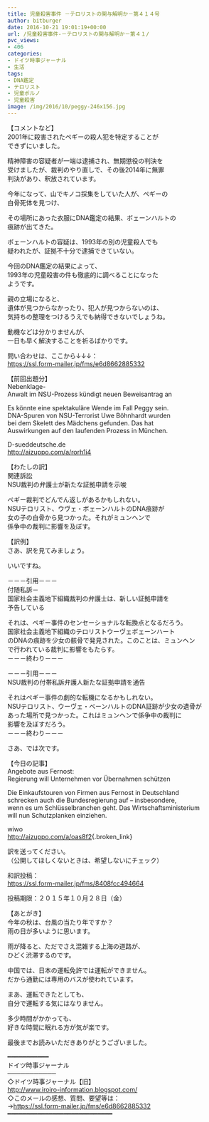```yaml
---
title: 児童殺害事件 －テロリストの関与解明か－第４１４号
author: bitburger
date: 2016-10-21 19:01:19+00:00
url: /児童殺害事件-－テロリストの関与解明か－第４１/
pvc_views:
- 406
categories:
- ドイツ時事ジャーナル
- 生活
tags:
- DNA鑑定
- テロリスト
- 児童ポルノ
- 児童殺害
image: /img/2016/10/peggy-246x156.jpg
---
```

【コメントなど】  
2001年に殺害されたペギーの殺人犯を特定することが  
できずにいました。  
  
精神障害の容疑者が一端は逮捕され、無期懲役の判決を  
受けましたが、裁判のやり直しで、その後2014年に無罪  
判決があり、釈放されています。  
  
今年になって、山でキノコ採集をしていた人が、ペギーの  
白骨死体を見つけ、  
  
その場所にあった衣服にDNA鑑定の結果、ボェーンハルトの  
痕跡が出てきた。  
  
ボェーンハルトの容疑は、1993年の別の児童殺人でも  
疑われたが、証拠不十分で逮捕できていない。  
  
今回のDNA鑑定の結果によって、  
1993年の児童殺害の件も徹底的に調べることになった  
ようです。  
  
親の立場になると、  
遺体が見つからなかったり、犯人が見つからないのは、  
気持ちの整理をつけるうえでも納得できないでしょうね。  
  
動機などは分かりませんが、  
一日も早く解決することを祈るばかりです。  
  
  
問い合わせは、ここから↓↓↓：  
<https://ssl.form-mailer.jp/fms/e6d8662885332>  
  
  
【前回出題分】  
Nebenklage-  
Anwalt im NSU-Prozess kündigt neuen Beweisantrag an  
  
Es könnte eine spektakuläre Wende im Fall Peggy sein.  
DNA-Spuren von NSU-Terrorist Uwe Böhnhardt wurden  
bei dem Skelett des Mädchens gefunden. Das hat  
Auswirkungen auf den laufenden Prozess in München.  
  
D-sueddeutsche.de  
<http://aizuppo.com/a/rorh1i4>  
  
  
【わたしの訳】  
関連訴訟  
NSU裁判の弁護士が新たな証拠申請を示唆  
  
ペギー裁判でどんでん返しがあるかもしれない。  
NSUテロリスト、ウヴェ・ボェーンハルトのDNA痕跡が  
女の子の白骨から見つかった。それがミュンヘンで  
係争中の裁判に影響を及ぼす。  
  
  
【訳例】  
さあ、訳を見てみましょう。  
  
いいですね。  
  
－－－引用－－－  
付随私訴－  
国家社会主義地下組織裁判の弁護士は、新しい証拠申請を  
予告している  
  
それは、ペギー事件のセンセーショナルな転換点となるだろう。  
国家社会主義地下組織のテロリストウーヴェボェーンハート  
のDNAの痕跡を少女の骸骨で発見された。このことは、ミュンヘン  
で行われている裁判に影響をもたらす。  
－－－終わり－－－  
  
  
－－－引用－－－  
NSU裁判の付帯私訴弁護人新たな証拠申請を通告  
  
それはペギー事件の劇的な転機になるかもしれない。  
NSUテロリスト、ウーヴェ・ベーンハルトのDNA証跡が少女の遺骨が  
あった場所で見つかった。これはミュンヘンで係争中の裁判に  
影響を及ぼすだろう。  
－－－終わり－－－  
  
  
さあ、では次です。  
  
  
【今日の記事】  
Angebote aus Fernost:  
Regierung will Unternehmen vor Übernahmen schützen  
  
Die Einkaufstouren von Firmen aus Fernost in Deutschland  
schrecken auch die Bundesregierung auf – insbesondere,  
wenn es um Schlüsselbranchen geht. Das Wirtschaftsministerium  
will nun Schutzplanken einziehen.  
  
wiwo  
<http://aizuppo.com/a/oas8f2>{.broken_link}  
  
訳を送ってください。  
（公開してほしくないときは、希望しないにチェック）  
  
和訳投稿：  
 <https://ssl.form-mailer.jp/fms/8408fcc494664>  
  
投稿期限：２０１５年１０月２８日（金）  
  
  
【あとがき】  
今年の秋は、台風の当たり年ですか？  
雨の日が多いように思います。  
  
雨が降ると、ただでさえ混雑する上海の道路が、  
ひどく渋滞するのです。  
  
中国では、日本の運転免許では運転ができません。  
だから通勤には専用のバスが使われています。  
  
まあ、運転できたとしても、  
自分で運転する気にはなりません。  
  
多少時間がかかっても、  
好きな時間に眠れる方が気が楽です。  
  
  
最後までお読みいただきありがとうございました。  
  
  
━━━━━━━━━━━  
ドイツ時事ジャーナル  
───────────  
◇ドイツ時事ジャーナル【旧】  
<http://www.iroiro-information.blogspot.com/>  
◇このメールの感想、質問、要望等は：  
-><https://ssl.form-mailer.jp/fms/e6d8662885332>  
━━━━━━━━━━━━━━━━━━━━━━━━━━━━